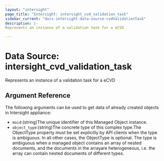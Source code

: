 ```yaml
---
layout: "intersight"
page_title: "Intersight: intersight_cvd_validation_task"
sidebar_current: "docs-intersight-data-source-cvdValidationTask"
description: |-
Represents an instance of a validation task for a eCVD

---
```


# Data Source: intersight_cvd_validation_task
Represents an instance of a validation task for a eCVD

## Argument Reference
The following arguments can be used to get data of already created objects in Intersight appliance:
* `moid`:(string)The unique identifier of this Managed Object instance.
* `object_type`:(string)The concrete type of this complex type.The ObjectType property must be set explicitly by API clients when the type is ambiguous. In all other cases, the ObjectType is optional. The type is ambiguous when a managed object contains an array of nested documents, and the documents in the arrayare heterogeneous, i.e. the array can contain nested documents of different types.
